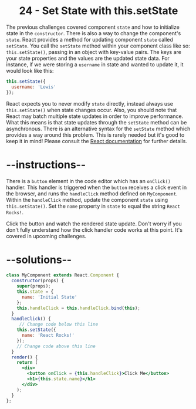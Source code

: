 # <center>24 - Set State with this.setState</center>

The previous challenges covered component `state` and how to initialize state in the `constructor`. There is also a way to change the component's `state`. React provides a method for updating component `state` called `setState`. You call the `setState` method within your component class like so: `this.setState()`, passing in an object with key-value pairs. The keys are your state properties and the values are the updated state data. For instance, if we were storing a `username` in state and wanted to update it, it would look like this:

```jsx
this.setState({
  username: 'Lewis'
});
```

React expects you to never modify `state` directly, instead always use `this.setState()` when state changes occur. Also, you should note that React may batch multiple state updates in order to improve performance. What this means is that state updates through the `setState` method can be asynchronous. There is an alternative syntax for the `setState` method which provides a way around this problem. This is rarely needed but it's good to keep it in mind! Please consult the [React documentation](https://facebook.github.io/react/docs/state-and-lifecycle.html) for further details.

# --instructions--

There is a `button` element in the code editor which has an `onClick()` handler. This handler is triggered when the `button` receives a click event in the browser, and runs the `handleClick` method defined on `MyComponent`. Within the `handleClick` method, update the component `state` using `this.setState()`. Set the `name` property in `state` to equal the string `React Rocks!`.

Click the button and watch the rendered state update. Don't worry if you don't fully understand how the click handler code works at this point. It's covered in upcoming challenges.

# --solutions--

```jsx
class MyComponent extends React.Component {
  constructor(props) {
    super(props);
    this.state = {
      name: 'Initial State'
    };
    this.handleClick = this.handleClick.bind(this);
  }
  handleClick() {
     // Change code below this line
    this.setState({
      name: 'React Rocks!'
    });
    // Change code above this line
  }
  render() {
    return (
      <div>
        <button onClick = {this.handleClick}>Click Me</button>
        <h1>{this.state.name}</h1>
      </div>
    );
  }
};
```
